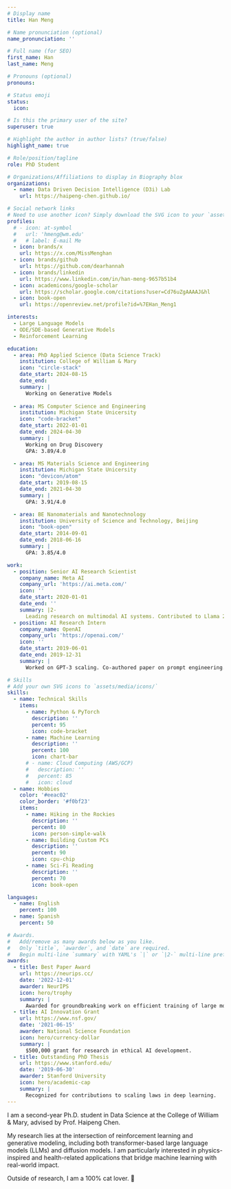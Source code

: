 ```yaml
---
# Display name
title: Han Meng

# Name pronunciation (optional)
name_pronunciation: ''

# Full name (for SEO)
first_name: Han
last_name: Meng

# Pronouns (optional)
pronouns: 

# Status emoji
status:
  icon:

# Is this the primary user of the site?
superuser: true

# Highlight the author in author lists? (true/false)
highlight_name: true

# Role/position/tagline
role: PhD Student

# Organizations/Affiliations to display in Biography blox
organizations:
  - name: Data Driven Decision Intelligence (D3i) Lab
    url: https://haipeng-chen.github.io/

# Social network links
# Need to use another icon? Simply download the SVG icon to your `assets/media/icons/` folder.
profiles:
  # - icon: at-symbol
  #   url: 'hmeng@wm.edu'
  #   # label: E-mail Me
  - icon: brands/x
    url: https://x.com/MissMenghan
  - icon: brands/github
    url: https://github.com/dearhannah
  - icon: brands/linkedin
    url: https://www.linkedin.com/in/han-meng-9657b51b4
  - icon: academicons/google-scholar
    url: https://scholar.google.com/citations?user=Cd76uZgAAAAJ&hl
  - icon: book-open
    url: https://openreview.net/profile?id=%7EHan_Meng1

interests:
  - Large Language Models
  - ODE/SDE-based Generative Models
  - Reinforcement Learning

education:
  - area: PhD Applied Science (Data Science Track)
    institution: College of William & Mary
    icon: "circle-stack"
    date_start: 2024-08-15
    date_end:
    summary: |
      Working on Generative Models
    
  - area: MS Computer Science and Engineering 
    institution: Michigan State Unicersity
    icon: "code-bracket"
    date_start: 2022-01-01
    date_end: 2024-04-30
    summary: |
      Working on Drug Discovery
      GPA: 3.89/4.0

  - area: MS Materials Science and Engineering
    institution: Michigan State Unicersity
    icon: "devicon/atom"
    date_start: 2019-08-15
    date_end: 2021-04-30
    summary: |
      GPA: 3.91/4.0

  - area: BE Nanomaterials and Nanotechnology
    institution: University of Science and Technology, Beijing
    icon: "book-open"
    date_start: 2014-09-01
    date_end: 2018-06-16
    summary: |
      GPA: 3.85/4.0

work:
  - position: Senior AI Research Scientist
    company_name: Meta AI
    company_url: 'https://ai.meta.com/'
    icon: ''
    date_start: 2020-01-01
    date_end: ''
    summary: |2-
      Leading research on multimodal AI systems. Contributed to Llama 2 and other open-source models. 50+ citations in 3 years.
  - position: AI Research Intern
    company_name: OpenAI
    company_url: 'https://openai.com/'
    icon: ''
    date_start: 2019-06-01
    date_end: 2019-12-31
    summary: |
      Worked on GPT-3 scaling. Co-authored paper on prompt engineering.

# Skills
# Add your own SVG icons to `assets/media/icons/`
skills:
  - name: Technical Skills
    items:
      - name: Python & PyTorch
        description: ''
        percent: 95
        icon: code-bracket
      - name: Machine Learning
        description: ''
        percent: 100
        icon: chart-bar
      # - name: Cloud Computing (AWS/GCP)
      #   description: ''
      #   percent: 85
      #   icon: cloud
  - name: Hobbies
    color: '#eeac02'
    color_border: '#f0bf23'
    items:
      - name: Hiking in the Rockies
        description: ''
        percent: 80
        icon: person-simple-walk
      - name: Building Custom PCs
        description: ''
        percent: 90
        icon: cpu-chip
      - name: Sci-Fi Reading
        description: ''
        percent: 70
        icon: book-open

languages:
  - name: English
    percent: 100
  - name: Spanish
    percent: 50

# Awards.
#   Add/remove as many awards below as you like.
#   Only `title`, `awarder`, and `date` are required.
#   Begin multi-line `summary` with YAML's `|` or `|2-` multi-line prefix and indent 2 spaces below.
awards:
  - title: Best Paper Award
    url: https://neurips.cc/
    date: '2022-12-01'
    awarder: NeurIPS
    icon: hero/trophy
    summary: |
      Awarded for groundbreaking work on efficient training of large models.
  - title: AI Innovation Grant
    url: https://www.nsf.gov/
    date: '2021-06-15'
    awarder: National Science Foundation
    icon: hero/currency-dollar
    summary: |
      $500,000 grant for research in ethical AI development.
  - title: Outstanding PhD Thesis
    url: https://www.stanford.edu/
    date: '2019-06-30'
    awarder: Stanford University
    icon: hero/academic-cap
    summary: |
      Recognized for contributions to scaling laws in deep learning.
---
```


I am a second-year Ph.D. student in Data Science at the College of William & Mary, advised by Prof. Haipeng Chen.

My research lies at the intersection of reinforcement learning and generative modeling, including both transformer-based large language models (LLMs) and diffusion models.
I am particularly interested in physics-inspired and health-related applications that bridge machine learning with real-world impact.

Outside of research, I am a 100% cat lover. 🐾